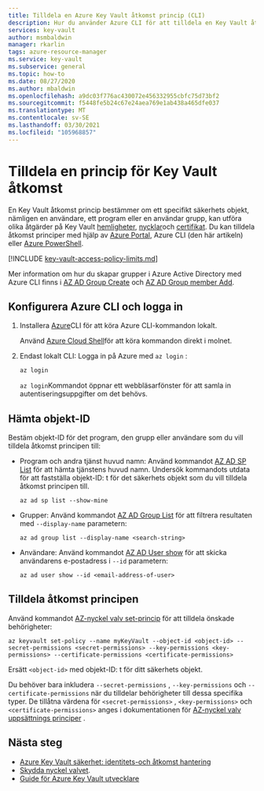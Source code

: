 ```yaml
---
title: Tilldela en Azure Key Vault åtkomst princip (CLI)
description: Hur du använder Azure CLI för att tilldela en Key Vault åtkomst princip till ett säkerhets objekt eller en program identitet.
services: key-vault
author: msmbaldwin
manager: rkarlin
tags: azure-resource-manager
ms.service: key-vault
ms.subservice: general
ms.topic: how-to
ms.date: 08/27/2020
ms.author: mbaldwin
ms.openlocfilehash: a9dc03f776ac430072e456332955cbfc75d73bf2
ms.sourcegitcommit: f5448fe5b24c67e24aea769e1ab438a465dfe037
ms.translationtype: MT
ms.contentlocale: sv-SE
ms.lasthandoff: 03/30/2021
ms.locfileid: "105968857"
---
```

# <a name="assign-a-key-vault-access-policy"></a>Tilldela en princip för Key Vault åtkomst

En Key Vault åtkomst princip bestämmer om ett specifikt säkerhets objekt, nämligen en användare, ett program eller en användar grupp, kan utföra olika åtgärder på Key Vault [hemligheter](../secrets/index.yml), [nycklar](../keys/index.yml)och [certifikat](../certificates/index.yml). Du kan tilldela åtkomst principer med hjälp av [Azure Portal](assign-access-policy-portal.md), Azure CLI (den här artikeln) eller [Azure PowerShell](assign-access-policy-powershell.md).

[!INCLUDE [key-vault-access-policy-limits.md](../../../includes/key-vault-access-policy-limits.md)]

Mer information om hur du skapar grupper i Azure Active Directory med Azure CLI finns i [AZ AD Group Create](/cli/azure/ad/group#az-ad-group-create) och [AZ AD Group member Add](/cli/azure/ad/group/member#az-ad-group-member-add).

## <a name="configure-the-azure-cli-and-sign-in"></a>Konfigurera Azure CLI och logga in

1. Installera [Azure](/cli/azure/install-azure-cli)CLI för att köra Azure CLI-kommandon lokalt.
 
    Använd [Azure Cloud Shell](../../cloud-shell/overview.md)för att köra kommandon direkt i molnet.

1. Endast lokalt CLI: Logga in på Azure med `az login` :

    ```bash
    az login
    ```

    `az login`Kommandot öppnar ett webbläsarfönster för att samla in autentiseringsuppgifter om det behövs.

## <a name="acquire-the-object-id"></a>Hämta objekt-ID

Bestäm objekt-ID för det program, den grupp eller användare som du vill tilldela åtkomst principen till:

- Program och andra tjänst huvud namn: Använd kommandot [AZ AD SP List](/cli/azure/ad/sp#az-ad-sp-list) för att hämta tjänstens huvud namn. Undersök kommandots utdata för att fastställa objekt-ID: t för det säkerhets objekt som du vill tilldela åtkomst principen till.

    ```azurecli-interactive
    az ad sp list --show-mine
    ```

- Grupper: Använd kommandot [AZ AD Group List](/cli/azure/ad/group#az-ad-group-list) för att filtrera resultaten med `--display-name` parametern:

     ```azurecli-interactive
    az ad group list --display-name <search-string>
    ```

- Användare: Använd kommandot [AZ AD User show](/cli/azure/ad/user#az-ad-user-show) för att skicka användarens e-postadress i `--id` parametern:

    ```azurecli-interactive
    az ad user show --id <email-address-of-user>
    ```

## <a name="assign-the-access-policy"></a>Tilldela åtkomst principen
    
Använd kommandot [AZ-nyckel valv set-princip](/cli/azure/keyvault#az-keyvault-set-policy) för att tilldela önskade behörigheter:

```azurecli-interactive
az keyvault set-policy --name myKeyVault --object-id <object-id> --secret-permissions <secret-permissions> --key-permissions <key-permissions> --certificate-permissions <certificate-permissions>
```

Ersätt `<object-id>` med objekt-ID: t för ditt säkerhets objekt.

Du behöver bara inkludera `--secret-permissions` , `--key-permissions` och `--certificate-permissions` när du tilldelar behörigheter till dessa specifika typer. De tillåtna värdena för `<secret-permissions>` , `<key-permissions>` och `<certificate-permissions>` anges i dokumentationen för [AZ-nyckel valv uppsättnings principer](/cli/azure/keyvault#az-keyvault-set-policy) .

## <a name="next-steps"></a>Nästa steg

- [Azure Key Vault säkerhet: identitets-och åtkomst hantering](security-overview.md#identity-management)
- [Skydda nyckel valvet](secure-your-key-vault.md).
- [Guide för Azure Key Vault utvecklare](developers-guide.md)